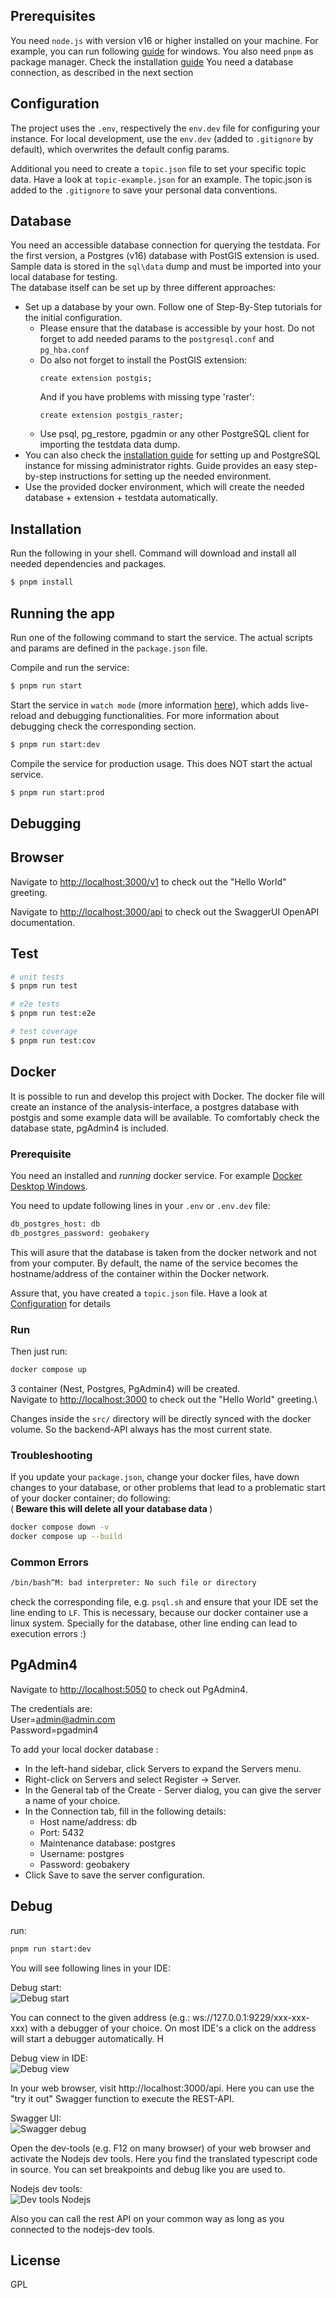 ## Prerequisites
You need `node.js` with version v16 or higher installed on your machine.
For example, you can run following [guide](https://learn.microsoft.com/de-de/windows/dev-environment/javascript/nodejs-on-windows) for windows.
You also need `pnpm` as package manager. Check the installation [guide](https://pnpm.io/installation)
You need a database connection, as described in the next section

## Configuration
The project uses the `.env`, respectively the `env.dev` file for configuring your instance. For local development, use the `env.dev` (added to `.gitignore` by default), which overwrites the default config params. 

Additional you need to create a `topic.json` file to set your specific topic data. Have a look at `topic-example.json` for an example.
The topic.json is added to the `.gitignore` to save your personal data conventions.

## Database
You need an accessible database connection for querying the testdata. For the first version, a Postgres (v16) database with PostGIS extension is used. Sample data is stored in the `sql\data` dump and must be imported into your local database for testing.   
The database itself can be set up by three different approaches:
* Set up a database by your own. Follow one of Step-By-Step tutorials for the initial configuration. 
  * Please ensure that the database is accessible by your host. Do not forget to add needed params to the `postgresql.conf` and `pg_hba.conf`
  * Do also not forget to install the PostGIS extension:
    ```
    create extension postgis;
    ```
    And if you have problems with missing type 'raster':
     ```
    create extension postgis_raster;
    ```
  * Use psql, pg_restore, pgadmin or any other PostgreSQL client for importing the testdata data dump.
* You can also check the [installation guide](/documentation/postgresql-without-install.md) for setting up and PostgreSQL instance for missing administrator rights. Guide provides an easy step-by-step instructions for setting up the needed environment.
* Use the provided docker environment, which will create the needed database + extension + testdata automatically.

## Installation
Run the following in your shell. Command will download and install all needed dependencies and packages.

```bash
$ pnpm install
```

## Running the app
Run one of the following command to start the service.  The actual scripts and params are defined in the `package.json` file.

Compile and run the service:
```bash
$ pnpm run start
```
Start the service in ``watch mode`` (more information [here](https://docs.nestjs.com/cli/usages#nest-start)), which adds live-reload and debugging  functionalities. For more information about debugging check the corresponding section.
```bash
$ pnpm run start:dev
```

Compile the service for production usage. This does NOT start the actual service.
```bash
$ pnpm run start:prod
```

## Debugging


## Browser
Navigate to [http://localhost:3000/v1](localhost:3000/v1) to check out the "Hello World" greeting.

Navigate to [http://localhost:3000/api](localhost:3000/api) to check out the SwaggerUI OpenAPI documentation.

## Test

```bash
# unit tests
$ pnpm run test

# e2e tests
$ pnpm run test:e2e

# test coverage
$ pnpm run test:cov
```

## Docker
It is possible to run and develop this project with Docker. The docker file will create an instance of the analysis-interface,
a postgres database with postgis and some example data will be available. To comfortably check the database state, pgAdmin4 is included.

### Prerequisite
You need an installed and *running* docker service. For example [Docker Desktop Windows](https://docs.docker.com/desktop/install/windows-install/).

You need to update following lines in your `.env` or `.env.dev` file:
```bash
db_postgres_host: db
db_postgres_password: geobakery
```
This will asure that the database is taken from the docker network and not from your computer. By default, the name of the service becomes the hostname/address of the container within the Docker network.

Assure that, you have created a `topic.json` file. Have a look at [Configuration](#configuration) for details

### Run
Then just run:
```bash
docker compose up
```

3 container (Nest, Postgres, PgAdmin4) will be created. \
Navigate to [http://localhost:3000](localhost:3000) to check out the "Hello World" greeting.\

Changes inside the `src/` directory will be directly synced with the docker volume. So the backend-API always has the most current state.

### Troubleshooting
If you update your `package.json`, change your docker files, have down changes to your database, or other problems that lead to a problematic
start of your docker container; do following: \
(<b> Beware this will delete all your database data </b>)

```bash
docker compose down -v
docker compose up --build
```

### Common Errors

```bash
/bin/bash^M: bad interpreter: No such file or directory
```
check the corresponding file, e.g. `psql.sh` and ensure that your IDE set the line ending to `LF`. This is necessary, because our docker container use
a linux system. Specially for the database, other line ending can lead to execution errors :)

## PgAdmin4
Navigate to [http://localhost:5050](localhost:5050) to check out PgAdmin4.

The credentials are:\
User=admin@admin.com\
Password=pgadmin4

To add your local docker database :

- In the left-hand sidebar, click Servers to expand the Servers menu.
- Right-click on Servers and select Register -> Server.
- In the General tab of the Create - Server dialog, you can give the server a name of your choice.
- In the Connection tab, fill in the following details:
  - Host name/address: db
  - Port: 5432
  - Maintenance database: postgres
  - Username: postgres
  - Password: geobakery
- Click Save to save the server configuration.

## Debug

run:
```bash
pnpm run start:dev
```

You will see following lines in your IDE:

Debug start: \
<img src="documentation/images/debug_start.png" alt="Debug start"/>

You can connect to the given address (e.g.: ws://127.0.0.1:9229/xxx-xxx-xxx) with a debugger of your choice. 
On most IDE's a click on the address will start a debugger automatically. H

Debug view in IDE: \
<img src="documentation/images/debug_view_ide.png" alt="Debug view"/>

In your web browser, visit http://localhost:3000/api. Here you can use the "try it out" Swagger function to execute the 
REST-API.

Swagger UI: \
<img src="documentation/images/swagger_debug.png" alt="Swagger debug"/>

Open the dev-tools (e.g. F12 on many browser) of your web browser and activate the Nodejs dev tools. Here you find the
translated typescript code in source. You can set breakpoints and debug like you are used to.

Nodejs dev tools: \
<img src="documentation/images/devTools_debug.png" alt="Dev tools Nodejs"/>

Also you can call the rest API on your common way as long as you connected to the nodejs-dev tools.

## License
GPL 
